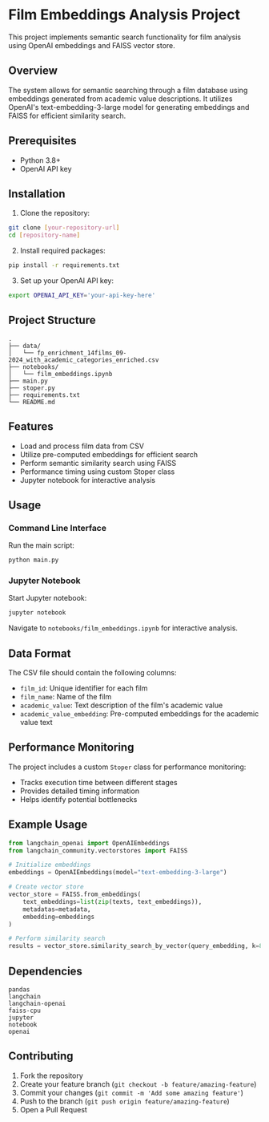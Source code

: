 # Film Embeddings Analysis Project

This project implements semantic search functionality for film analysis using OpenAI embeddings and FAISS vector store.

## Overview

The system allows for semantic searching through a film database using embeddings generated from academic value descriptions. It utilizes OpenAI's text-embedding-3-large model for generating embeddings and FAISS for efficient similarity search.

## Prerequisites

- Python 3.8+
- OpenAI API key

## Installation

1. Clone the repository:
```bash
git clone [your-repository-url]
cd [repository-name]
```

2. Install required packages:
```bash
pip install -r requirements.txt
```

3. Set up your OpenAI API key:
```bash
export OPENAI_API_KEY='your-api-key-here'
```

## Project Structure

```
.
├── data/
│   └── fp_enrichment_14films_09-2024_with_academic_categories_enriched.csv
├── notebooks/
│   └── film_embeddings.ipynb
├── main.py
├── stoper.py
├── requirements.txt
└── README.md
```

## Features

- Load and process film data from CSV
- Utilize pre-computed embeddings for efficient search
- Perform semantic similarity search using FAISS
- Performance timing using custom Stoper class
- Jupyter notebook for interactive analysis

## Usage

### Command Line Interface

Run the main script:
```bash
python main.py
```

### Jupyter Notebook

Start Jupyter notebook:
```bash
jupyter notebook
```
Navigate to `notebooks/film_embeddings.ipynb` for interactive analysis.

## Data Format

The CSV file should contain the following columns:
- `film_id`: Unique identifier for each film
- `film_name`: Name of the film
- `academic_value`: Text description of the film's academic value
- `academic_value_embedding`: Pre-computed embeddings for the academic value text

## Performance Monitoring

The project includes a custom `Stoper` class for performance monitoring:
- Tracks execution time between different stages
- Provides detailed timing information
- Helps identify potential bottlenecks

## Example Usage

```python
from langchain_openai import OpenAIEmbeddings
from langchain_community.vectorstores import FAISS

# Initialize embeddings
embeddings = OpenAIEmbeddings(model="text-embedding-3-large")

# Create vector store
vector_store = FAISS.from_embeddings(
    text_embeddings=list(zip(texts, text_embeddings)),
    metadatas=metadata,
    embedding=embeddings
)

# Perform similarity search
results = vector_store.similarity_search_by_vector(query_embedding, k=8)
```

## Dependencies

```
pandas
langchain
langchain-openai
faiss-cpu
jupyter
notebook
openai
```

## Contributing

1. Fork the repository
2. Create your feature branch (`git checkout -b feature/amazing-feature`)
3. Commit your changes (`git commit -m 'Add some amazing feature'`)
4. Push to the branch (`git push origin feature/amazing-feature`)
5. Open a Pull Request
